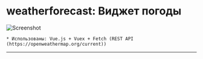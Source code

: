 # weatherforecast: Виджет погоды
![Screenshot](https://sun9-53.userapi.com/c852236/v852236738/1b6410/bEhLUimrEwI.jpg)

```
* Использованы: Vue.js + Vuex + Fetch (REST API (https://openweathermap.org/current))
```
****